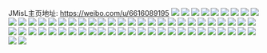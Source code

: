 JMisL主页地址: https://weibo.com/u/6616089195 
![](https://wx4.sinaimg.cn/mw2000/007dKr23gy1h7vgxvcoccj32c03404qs.jpg) 
![](https://wx4.sinaimg.cn/mw2000/007dKr23gy1h7vgxpmjhvj31zm2nikjl.jpg) 
![](https://wx4.sinaimg.cn/mw2000/007dKr23gy1h7vgxrdh3tj32c0340x6r.jpg) 
![](https://wx4.sinaimg.cn/mw2000/007dKr23gy1h7vgxt7vqrj32c0340e84.jpg) 
![](https://wx4.sinaimg.cn/mw2000/007dKr23gy1h7vgxzv76dj32c0340qv6.jpg) 
![](https://wx4.sinaimg.cn/mw2000/007dKr23gy1h7vgxx8bs8j32c0340x6s.jpg) 
![](https://wx4.sinaimg.cn/mw2000/007dKr23gy1h7qwduojqpj30u0140n5u.jpg) 
![](https://wx4.sinaimg.cn/mw2000/007dKr23gy1h7qwdw43gbj30u0140thl.jpg) 
![](https://wx4.sinaimg.cn/mw2000/007dKr23gy1h7qwdv4c16j30u0140ajc.jpg) 
![](https://wx4.sinaimg.cn/mw2000/007dKr23gy1h7qwdvr73qj30u0140jxs.jpg) 
![](https://wx4.sinaimg.cn/mw2000/007dKr23gy1h7qwh9o4ivj30u0140n4g.jpg) 
![](https://wx4.sinaimg.cn/mw2000/007dKr23gy1h7qwh5m0mij30u01hc12x.jpg) 
![](https://wx4.sinaimg.cn/mw2000/007dKr23gy1h7qwh53awtj30u01hcgw9.jpg) 
![](https://wx4.sinaimg.cn/mw2000/007dKr23gy1h7qwh5ywmhj30u01hctj1.jpg) 
![](https://wx4.sinaimg.cn/mw2000/007dKr23gy1h7qwh7tv6pj30n01dsn1f.jpg) 
![](https://wx4.sinaimg.cn/mw2000/007dKr23gy1h7qwh991jyj30n01dsq78.jpg) 
![](https://wx4.sinaimg.cn/mw2000/007dKr23gy1h7eilz3vvxj30tp13lwju.jpg) 
![](https://wx4.sinaimg.cn/mw2000/007dKr23gy1h7eilxvlfxj30u014044m.jpg) 
![](https://wx4.sinaimg.cn/mw2000/007dKr23gy1h6zcsk9adej30u013x79t.jpg) 
![](https://wx4.sinaimg.cn/mw2000/007dKr23gy1h6zcskv1nrj30u013xtes.jpg) 
![](https://wx4.sinaimg.cn/mw2000/007dKr23gy1h6wnhhpxwrj31sc2dsb2a.jpg) 
![](https://wx4.sinaimg.cn/mw2000/007dKr23gy1h6wnhfk2nbj31sc2dswvm.jpg) 
![](https://wx4.sinaimg.cn/mw2000/007dKr23gy1h6vaadk2w8j32c0340u0z.jpg) 
![](https://wx4.sinaimg.cn/mw2000/007dKr23gy1h6vaaa84otj32c0340qv5.jpg) 
![](https://wx4.sinaimg.cn/mw2000/007dKr23gy1h6vaaffssnj32c0340dz1.jpg) 
![](https://wx4.sinaimg.cn/mw2000/007dKr23gy1h6vaafuxa7j30sk1et45d.jpg) 
![](https://wx4.sinaimg.cn/mw2000/007dKr23gy1h6vaagi3b7j30tw1h4dim.jpg) 
![](https://wx4.sinaimg.cn/mw2000/007dKr23gy1h6q1f6jql6j30u01547g9.jpg) 
![](https://wx4.sinaimg.cn/mw2000/007dKr23gy1h6q1f5d8grj30u0140482.jpg) 
![](https://wx4.sinaimg.cn/mw2000/007dKr23gy1h6q1f7l7b7j30sz12ndof.jpg) 
![](https://wx4.sinaimg.cn/mw2000/007dKr23gy1h6q1f8ooduj30u0141wpr.jpg) 
![](https://wx4.sinaimg.cn/mw2000/007dKr23gy1h6q1f9t6qkj30u0140n7z.jpg) 
![](https://wx4.sinaimg.cn/mw2000/007dKr23gy1h6q1faz9pej30u0140adb.jpg) 
![](https://wx4.sinaimg.cn/mw2000/007dKr23gy1h6mrzbz3iqj313y1haarj.jpg) 
![](https://wx4.sinaimg.cn/mw2000/007dKr23gy1h6lczfzf37j31sc2dshdt.jpg) 
![](https://wx4.sinaimg.cn/mw2000/007dKr23gy1h6j6t2oc94j31sc2ds7bi.jpg) 
![](https://wx4.sinaimg.cn/mw2000/007dKr23gy1h6j6t73wy2j31sc2dsn3l.jpg) 
![](https://wx4.sinaimg.cn/mw2000/007dKr23gy1h6j6ta0k8sj31sc2ds7wh.jpg) 
![](https://wx4.sinaimg.cn/mw2000/007dKr23gy1h6j6t11he3j31sc2ds4qp.jpg) 
![](https://wx4.sinaimg.cn/mw2000/007dKr23gy1h67is2pd2uj31sc2dsu0x.jpg) 
![](https://wx4.sinaimg.cn/mw2000/007dKr23gy1h67irh2wc6j31sc2dskjl.jpg) 
![](https://wx4.sinaimg.cn/mw2000/007dKr23gy1h67is8ov82j32c03404qs.jpg) 
![](https://wx4.sinaimg.cn/mw2000/007dKr23gy1h67irrmlsfj32c0340e52.jpg) 
![](https://wx4.sinaimg.cn/mw2000/007dKr23gy1h67is5jzbij31el340qmb.jpg) 
![](https://wx4.sinaimg.cn/mw2000/007dKr23gy1h67irwhkxnj3340340x10.jpg) 
![](https://wx4.sinaimg.cn/mw2000/007dKr23gy1h67irkjaohj32dc35sdt4.jpg) 
![](https://wx4.sinaimg.cn/mw2000/007dKr23gy1h67is1i6jhj32c03401e0.jpg) 
![](https://wx4.sinaimg.cn/mw2000/007dKr23gy1h67iroa4aaj32dc35sqnx.jpg) 
![](https://wx4.sinaimg.cn/mw2000/007dKr23gy1h5ybe7akj3j31sc2dsnpe.jpg) 
![](https://wx4.sinaimg.cn/mw2000/007dKr23gy1h5ybe4d723j31sc2ds4qq.jpg) 
![](https://wx4.sinaimg.cn/mw2000/007dKr23gy1h5ybe82k6uj31sc2dsu0x.jpg) 
![](https://wx4.sinaimg.cn/mw2000/007dKr23gy1h5tit629udj31sc1sc1kx.jpg) 
![](https://wx4.sinaimg.cn/mw2000/007dKr23gy1h5tit4txdvj31sc1schdt.jpg) 
![](https://wx4.sinaimg.cn/mw2000/007dKr23gy1h5titbtxzaj31sc1scahb.jpg) 
![](https://wx4.sinaimg.cn/mw2000/007dKr23gy1h5tit5f4m1j31sc1sc1kx.jpg) 
![](https://wx4.sinaimg.cn/mw2000/007dKr23gy1h5tit76z5jj31sc1sc1kx.jpg) 
![](https://wx4.sinaimg.cn/mw2000/007dKr23gy1h5tit7qv4kj31sc1sc1kx.jpg) 
![](https://wx4.sinaimg.cn/mw2000/007dKr23gy1h5tit32k6fj31sc1sce51.jpg) 
![](https://wx4.sinaimg.cn/mw2000/007dKr23gy1h5tit8bd8mj31sc1scqpu.jpg) 
![](https://wx4.sinaimg.cn/mw2000/007dKr23gy1h5tit8w12qj31sc1sc1kx.jpg) 
![](https://wx4.sinaimg.cn/mw2000/007dKr23gy1h5tit9gzjej31sc1scqpj.jpg) 
